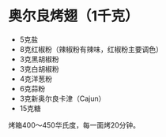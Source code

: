 # 奥尔良烤翅（1千克）

- 5克盐
- 8克红椒粉（辣椒粉有辣味，红椒粉主要调色）
- 3克黑胡椒粉
- 3克白胡椒粉
- 4克洋葱粉
- 6克蒜粉
- 3克新奥尔良卡津（Cajun）
- 15克糖

烤箱400～450华氏度，每一面烤20分钟。

